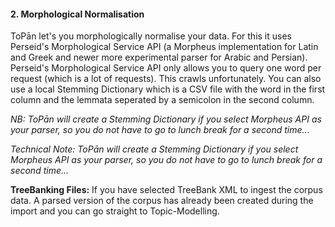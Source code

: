 #### 2. Morphological Normalisation

ToPān let's you morphologically normalise your data. For this it uses Perseid's Morphological Service API (a Morpheus implementation for Latin and Greek and newer more experimental parser for Arabic and Persian). Perseid's Morphological Service API only allows you to query one word per request (which is a lot of requests). This crawls unfortunately. You can also use a local Stemming Dictionary which is a CSV file with the word in the first column and the lemmata seperated by a semicolon in the second column.

*NB: ToPān will create a Stemming Dictionary if you select Morpheus API as your parser, so you do not have to go to lunch break for a second time...*

*Technical Note: ToPān will create a Stemming Dictionary if you select Morpheus API as your parser, so you do not have to go to lunch break for a second time...*

**TreeBanking Files:** If you have selected TreeBank XML to ingest the corpus data. A parsed version of the corpus has already been created during the import and you can go straight to Topic-Modelling.